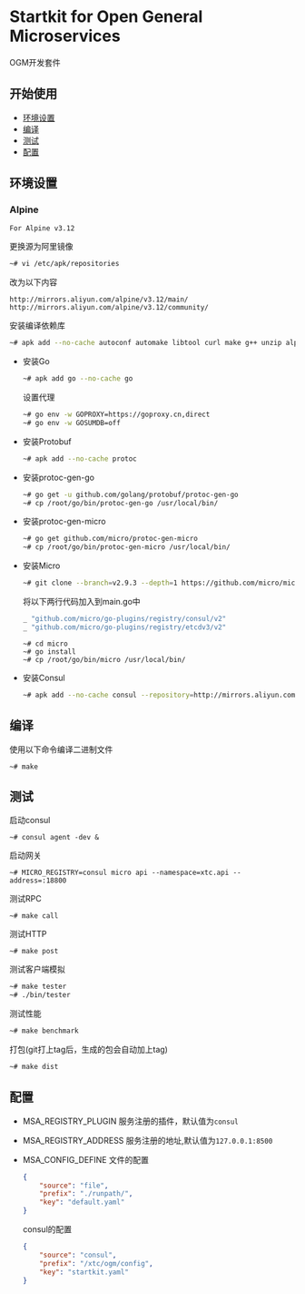 # Startkit for Open General Microservices

OGM开发套件

## 开始使用

- [环境设置](#环境设置)
- [编译](#编译)
- [测试](#测试)
- [配置](#配置)




## 环境设置

### Alpine
`For Alpine v3.12`

更换源为阿里镜像
```bash
~# vi /etc/apk/repositories
```
改为以下内容
```
http://mirrors.aliyun.com/alpine/v3.12/main/
http://mirrors.aliyun.com/alpine/v3.12/community/
```

安装编译依赖库

```bash
~# apk add --no-cache autoconf automake libtool curl make g++ unzip alpine-sdk
```

- 安装Go

    ```bash
    ~# apk add go --no-cache go
    ```
    
    设置代理
    ```bash
    ~# go env -w GOPROXY=https://goproxy.cn,direct
    ~# go env -w GOSUMDB=off 
    ```

- 安装Protobuf

    ```bash
    ~# apk add --no-cache protoc 
    ```

- 安装protoc-gen-go

    ```bash
    ~# go get -u github.com/golang/protobuf/protoc-gen-go
    ~# cp /root/go/bin/protoc-gen-go /usr/local/bin/
    ```

- 安装protoc-gen-micro

    ```bash
    ~# go get github.com/micro/protoc-gen-micro
    ~# cp /root/go/bin/protoc-gen-micro /usr/local/bin/
    ```

- 安装Micro

    ```bash
    ~# git clone --branch=v2.9.3 --depth=1 https://github.com/micro/micro
    ```

    将以下两行代码加入到main.go中
    ```go
    _ "github.com/micro/go-plugins/registry/consul/v2"
    _ "github.com/micro/go-plugins/registry/etcdv3/v2"
    ```

    ```
    ~# cd micro
    ~# go install
    ~# cp /root/go/bin/micro /usr/local/bin/
    ```

- 安装Consul

    ```bash
    ~# apk add --no-cache consul --repository=http://mirrors.aliyun.com/alpine/edge/community/
    ```


## 编译
使用以下命令编译二进制文件
```shell
~# make
```

## 测试

启动consul

```
~# consul agent -dev &
```

启动网关

```
~# MICRO_REGISTRY=consul micro api --namespace=xtc.api --address=:18800
```

测试RPC
```shell
~# make call
```

测试HTTP
```shell
~# make post
```

测试客户端模拟
```bash
~# make tester
~# ./bin/tester
```

测试性能
```bash
~# make benchmark
```

打包(git打上tag后，生成的包会自动加上tag)
```bash
~# make dist
```


## 配置

- MSA_REGISTRY_PLUGIN
    服务注册的插件，默认值为`consul`

- MSA_REGISTRY_ADDRESS
    服务注册的地址,默认值为`127.0.0.1:8500`

- MSA_CONFIG_DEFINE
    文件的配置
    ```json
    {	
        "source": "file",
        "prefix": "./runpath/",
        "key": "default.yaml"
    }	
    ```

    consul的配置
    ```json
    {	
        "source": "consul",
        "prefix": "/xtc/ogm/config",
        "key": "startkit.yaml"
    }	
    ```
